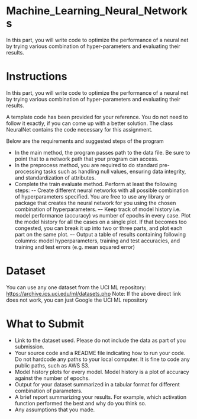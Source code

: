 # Machine_Learning_Neural_Networks
In this part, you will write code to optimize the performance of a neural net by trying various combination of hyper-parameters and evaluating their results.

# Instructions
In this part, you will write code to optimize the performance of a neural net by trying various combination of hyper-parameters and evaluating their results.

A template code has been provided for your reference. You do not need to follow it exactly, if you can come up with a better solution. The class NeuralNet
contains the code necessary for this assignment.

Below are the requirements and suggested steps of the program
- In the main method, the program passes path to the data file. Be sure to point that to a network path that your program can access.
- In the preprocess method, you are required to do standard pre-processing tasks such as handling null values, ensuring data integrity, and standardization of attributes.
- Complete the train evaluate method. Perform at least the following steps:
-- Create different neural networks with all possible combination of hyperparameters specified. You are free to use any library or package
that creates the neural network for you using the chosen combination of hyperparameters.
–- Keep track of model history i.e. model performance (accuracy) vs number of epochs in every case. Plot the model history for all the cases on a single plot. If that becomes too congested, you can break it up into two or three parts, and plot each part on the same plot.
–- Output a table of results containing following columns: model hyperparameters, training and test accuracies, and training and test errors
(e.g. mean squared error)

# Dataset
You can use any one dataset from the UCI ML repository: https://archive.ics.uci.edu/ml/datasets.php
Note: If the above direct link does not work, you can just Google the UCI ML repository

# What to Submit
- Link to the dataset used. Please do not include the data as part of you submission.
- Your source code and a README file indicating how to run your code. Do not hardcode any paths to your local computer. It is fine to code any public paths, such as AWS S3.
- Model history plots for every model. Model history is a plot of accuracy against the number of epochs.
- Output for your dataset summarized in a tabular format for different combination of parameters.
- A brief report summarizing your results. For example, which activation function performed the best and why do you think so.
- Any assumptions that you made.
